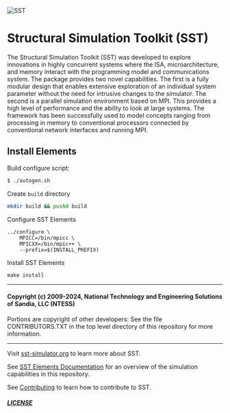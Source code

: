 ![SST](http://sst-simulator.org/img/sst-logo-small.png)

# Structural Simulation Toolkit (SST)

The Structural Simulation Toolkit (SST) was developed to explore innovations in highly concurrent systems where the ISA, microarchitecture, and memory interact with the programming model and communications system. The package provides two novel capabilities. The first is a fully modular design that enables extensive exploration of an individual system parameter without the need for intrusive changes to the simulator. The second is a parallel simulation environment based on MPI. This provides a high level of performance and the ability to look at large systems. The framework has been successfully used to model concepts ranging from processing in memory to conventional processors connected by conventional network interfaces and running MPI.

## Install Elements

Build configure script:

```bash
$ ./autogen.sh
```

Create `build` directory

```bash
mkdir build && pushd build
```

Configure SST Elements

```
../configure \
    MPICC=/bin/mpicc \
    MPICXX=/bin/mpic++ \
    --prefix=$(INSTALL_PREFIX)
```

Install SST Elements

```
make install
```

---

#### Copyright (c) 2009-2024, National Technology and Engineering Solutions of Sandia, LLC (NTESS)
Portions are copyright of other developers:
See the file CONTRIBUTORS.TXT in the top level directory
of this repository for more information.

---

Visit [sst-simulator.org](http://sst-simulator.org) to learn more about SST.

See [SST Elements Documentation](http://sst-simulator.org/SSTPages/SSTDeveloperElementSummaryInfo/) for an overview of the simulation capabilities in this repository.

See [Contributing](https://github.com/sstsimulator/sst-elements/blob/devel/CONTRIBUTING.md) to learn how to contribute to SST.

##### [LICENSE](https://github.com/sstsimulator/sst-elements/blob/devel/LICENSE.md)
